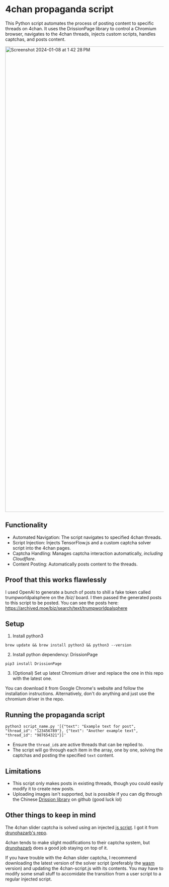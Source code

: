 # 4chan propaganda script
This Python script automates the process of posting content to specific threads on 4chan. It uses the DrissionPage library to control a Chromium browser, navigates to the 4chan threads, injects custom scripts, handles captchas, and posts content.

<img width="1478" alt="Screenshot 2024-01-08 at 1 42 28 PM" src="https://github.com/pashpashpash/4chan-propaganda/assets/20898225/27e37e1e-cbd0-4eee-a9c9-1d3cfd64a879">

## Functionality
- Automated Navigation: The script navigates to specified 4chan threads.
- Script Injection: Injects TensorFlow.js and a custom captcha solver script into the 4chan pages.
- Captcha Handling: Manages captcha interaction automatically, *including Cloudflare*.
- Content Posting: Automatically posts content to the threads.

## Proof that this works flawlessly
I used OpenAI to generate a bunch of posts to shill a fake token called trumpworldpalsphere on the /biz/ board. I then passed the generated posts to this script to be posted.
You can see the posts here: https://archived.moe/biz/search/text/trumpworldpalsphere

## Setup
1. Install python3

`brew update && brew install python3 && python3 --version`

2. Install python dependency: DrissionPage

`pip3 install DrissionPage`

3. (Optional) Set up latest Chromium driver and replace the one in this repo with the latest one.

You can download it from Google Chrome's website and follow the installation instructions. Alternatively, don't do anything and just use the chromium driver in the repo.

## Running the propaganda script
`python3 script_name.py '[{"text": "Example text for post", "thread_id": "123456789"}, {"text": "Another example text", "thread_id": "987654321"}]'`

- Ensure the `thread_id`s are active threads that can be replied to.
- The script will go through each item in the array, one by one, solving the captchas and posting the specified `text` content. 

## Limitations
- This script only makes posts in existing threads, though you could easily modify it to create new posts.
- Uploading images isn't supported, but is possible if you can dig through the Chinese [Drission library](https://github.com/g1879/DrissionPage) on github (good luck lol)

## Other things to keep in mind
The 4chan slider captcha is solved using an injected [js script](https://github.com/pashpashpash/4chan-propaganda/blob/main/4chan-script.js). I got it from [drunohazarb's repo](https://github.com/drunohazarb/4chan-captcha-solver). 

4chan tends to make slight modifications to their captcha system, but [drunohazarb](https://github.com/drunohazarb) does a good job staying on top of it. 

If you have trouble with the 4chan slider captcha, I recommend downloading the latest version of the solver script (preferably the [wasm](https://github.com/drunohazarb/4chan-captcha-solver/blob/master/4chan-captcha-solver-wasm.user.js) version) and updating the 4chan-script.js with its contents. You may have to modify some small stuff to accomidate the transition from a user script to a regular injected script. 

